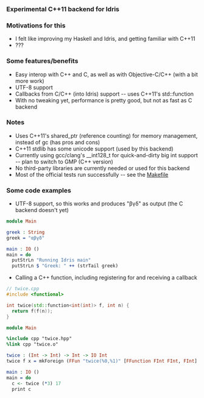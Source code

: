 ### Experimental C++11 backend for Idris

### Motivations for this
* I felt like improving my Haskell and Idris, and getting familiar with C++11
* ???

### Some features/benefits
* Easy interop with C++ and C, as well as with Objective-C/C++ (with a bit more work)
* UTF-8 support
* Callbacks from C/C++ (into Idris) support -- uses C++11's std::function
* With no tweaking yet, performance is pretty good, but not as fast as C backend

### Notes
* Uses C++11's shared_ptr (reference counting) for memory management, instead of gc (has pros and cons)
* C++11 stdlib has some unicode support (used by this backend)
* Currently using gcc/clang's __int128_t for quick-and-dirty big int support -- plan to switch to GMP (C++ version)
* No third-party libraries are currently needed or used for this backend
* Most of the official tests run successfully -- see the [Makefile](https://github.com/andyarvanitis/idris-cplusplus/blob/master/Makefile)

### Some code examples
* UTF-8 support, so this works and produces "βγδ" as output (the C backend doesn't yet)
```Idris
module Main

greek : String
greek = "αβγδ"

main : IO ()
main = do
  putStrLn "Running Idris main"
  putStrLn $ "Greek: " ++ (strTail greek)
```
* Calling a C++ function, including registering for and receiving a callback
```C++
// twice.cpp
#include <functional>

int twice(std::function<int(int)> f, int n) {
  return f(f(n));
}
```
```idris
module Main

%include cpp "twice.hpp"
%link cpp "twice.o"

twice : (Int -> Int) -> Int -> IO Int
twice f x = mkForeign (FFun "twice(%0,%1)" [FFunction FInt FInt, FInt] FInt) f x

main : IO ()
main = do
  c <- twice (*3) 17
  print c
```
